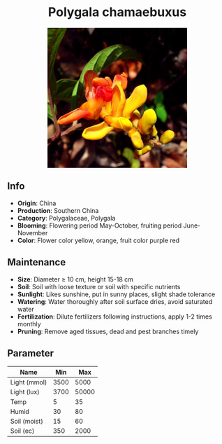 <h1 align='center'>Polygala chamaebuxus</h1>
<p align="center">
    <img 
        align='center'
        width='320'
        src="../images/polygala chamaebuxus.png" 
        alt='Polygala chamaebuxus' />
</p>

## Info

 - **Origin**: China
 - **Production**: Southern China
 - **Category**: Polygalaceae, Polygala
 - **Blooming**: Flowering period May-October, fruiting period June-November
 - **Color**: Flower color yellow, orange, fruit color purple red

## Maintenance

 - **Size**: Diameter ≥ 10 cm, height 15-18 cm
 - **Soil**: Soil with loose texture or soil with specific nutrients
 - **Sunlight**: Likes sunshine, put in sunny places, slight shade tolerance
 - **Watering**: Water thoroughly after soil surface dries, avoid saturated water
 - **Fertilization**: Dilute fertilizers following instructions, apply 1-2 times monthly
 - **Pruning**: Remove aged tissues, dead and pest branches timely

## Parameter

| Name         | Min  | Max   |
|--------------|------|-------|
| Light (mmol) | 3500 | 5000  |
| Light (lux)  | 3700 | 50000 |
| Temp         | 5    | 35    |
| Humid        | 30   | 80    |
| Soil (moist) | 15   | 60    |
| Soil (ec)    | 350  | 2000  |